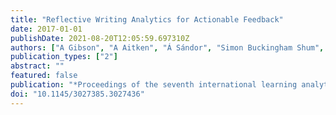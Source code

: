 ```yaml
---
title: "Reflective Writing Analytics for Actionable Feedback"
date: 2017-01-01
publishDate: 2021-08-20T12:05:59.697310Z
authors: ["A Gibson", "A Aitken", "Á Sándor", "Simon Buckingham Shum", "C Tsingos-Lucas", " ..."]
publication_types: ["2"]
abstract: ""
featured: false
publication: "*Proceedings of the seventh international learning analytics & knowledge łdots*"
doi: "10.1145/3027385.3027436"
---
```


